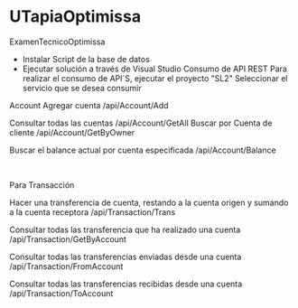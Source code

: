# UTapiaOptimissa
ExamenTecnicoOptimissa

- Instalar Script de la base de datos
- Ejecutar solución a través de Visual Studio
Consumo de API REST
Para realizar el consumo de API´S, ejecutar el proyecto "SL2"
Seleccionar el servicio que se desea consumir

Account
Agregar cuenta 
/api/Account/Add

 
Consultar todas las cuentas
/api/Account/GetAll
Buscar por Cuenta de cliente 
/api/Account/GetByOwner
 
Buscar el balance actual por cuenta especificada 
/api/Account/Balance
 

 

Para Transacción

Hacer una transferencia de cuenta, restando a la cuenta origen y sumando a la cuenta receptora
/api/Transaction/Trans
 
Consultar todas las transferencia que ha realizado una cuenta
/api/Transaction/GetByAccount
 
Consultar todas las transferencias enviadas desde una cuenta 
/api/Transaction/FromAccount
 
Consultar todas las transferencias recibidas desde una cuenta
/api/Transaction/ToAccount
 
